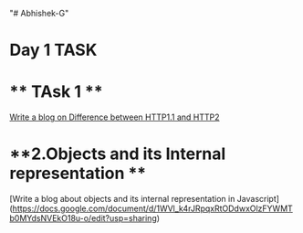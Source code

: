 "# Abhishek-G" 
# Day 1 TASK
# ** TAsk 1 **
[Write a blog on Difference between HTTP1.1 and HTTP2](https://docs.google.com/document/d/1_1VmRbN-Os-Q_F6tqlvl9piu7BuUEUcofDEwA2qz2j8/edit?usp=sharing)

# **2.Objects and its Internal representation **
[Write a blog about objects and its internal representation in Javascript] (https://docs.google.com/document/d/1WVl_k4rJRpqxRtODdwxOlzFYWMTb0MYdsNVEkO18u-o/edit?usp=sharing)



